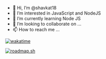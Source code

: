 - 👋 Hi, I’m @shavkat18
- 👀 I’m interested in JavaScript and NodeJS
- 🌱 I’m currently learning Node JS
- 💞️ I’m looking to collaborate on ...
- 📫 How to reach me ...

<!---
shavkat18/shavkat18 is a ✨ special ✨ repository because its `README.md` (this file) appears on your GitHub profile.
You can click the Preview link to take a look at your changes.
--->

[![wakatime](https://wakatime.com/badge/user/bc652d53-2c30-471e-9aac-0ad64ed65000.svg)](https://wakatime.com/@bc652d53-2c30-471e-9aac-0ad64ed65000)

[![roadmap.sh](https://api.roadmap.sh/v1-badge/tall/650fc084d5295d7a813cbe4e?variant=light)](https://roadmap.sh)
